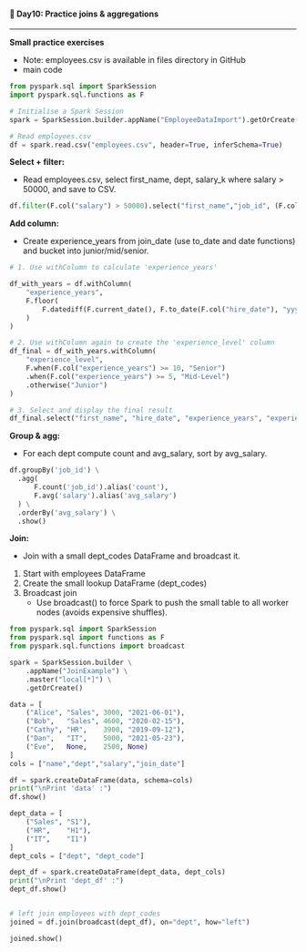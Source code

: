 #### 📘 Day10: Practice joins & aggregations
---

**Small practice exercises**

- Note: employees.csv is available in files directory in GitHub
- main code
``` python
from pyspark.sql import SparkSession
import pyspark.sql.functions as F

# Initialise a Spark Session
spark = SparkSession.builder.appName("EmployeeDataImport").getOrCreate()

# Read employees.csv
df = spark.read.csv("employees.csv", header=True, inferSchema=True)

```
**Select + filter:** 
- Read employees.csv, select first_name, dept, salary_k where salary > 50000, and save to CSV.

``` python
df.filter(F.col("salary") > 50000).select("first_name","job_id", (F.col("salary") / 1000).alias("salary_k")).show()
```
**Add column:** 
- Create experience_years from join_date (use to_date and date functions) and bucket into junior/mid/senior.
``` python
# 1. Use withColumn to calculate 'experience_years'

df_with_years = df.withColumn(
    "experience_years",
    F.floor(
        F.datediff(F.current_date(), F.to_date(F.col("hire_date"), "yyyy-MM-dd")) / 365.25
    )
)

# 2. Use withColumn again to create the 'experience_level' column
df_final = df_with_years.withColumn(
    "experience_level",
    F.when(F.col("experience_years") >= 10, "Senior")
    .when(F.col("experience_years") >= 5, "Mid-Level")
    .otherwise("Junior")
)

# 3. Select and display the final result
df_final.select("first_name", "hire_date", "experience_years", "experience_level").show()
```

**Group & agg:** 
- For each dept compute count and avg_salary, sort by avg_salary.
``` python
df.groupBy('job_id') \
  .agg(
      F.count('job_id').alias('count'),
      F.avg('salary').alias('avg_salary')
  ) \
  .orderBy('avg_salary') \
  .show() 
```

**Join:** 
- Join with a small dept_codes DataFrame and broadcast it.
1.  Start with employees DataFrame
2. Create the small lookup DataFrame (dept_codes)
3. Broadcast join
	- Use broadcast() to force Spark to push the small table to all worker nodes (avoids expensive shuffles).
``` python
from pyspark.sql import SparkSession
from pyspark.sql import functions as F
from pyspark.sql.functions import broadcast

spark = SparkSession.builder \
    .appName("JoinExample") \
    .master("local[*]") \
    .getOrCreate()

data = [
    ("Alice", "Sales", 3000, "2021-06-01"),
    ("Bob",   "Sales", 4600, "2020-02-15"),
    ("Cathy", "HR",    3900, "2019-09-12"),
    ("Dan",   "IT",    5000, "2021-05-23"),
    ("Eve",   None,    2500, None)
]
cols = ["name","dept","salary","join_date"]

df = spark.createDataFrame(data, schema=cols)
print("\nPrint 'data' :")
df.show()

dept_data = [
    ("Sales", "S1"),
    ("HR",    "H1"),
    ("IT",    "I1")
]
dept_cols = ["dept", "dept_code"]

dept_df = spark.createDataFrame(dept_data, dept_cols)
print("\nPrint 'dept_df' :")
dept_df.show()


# left join employees with dept_codes
joined = df.join(broadcast(dept_df), on="dept", how="left")

joined.show()
```